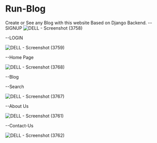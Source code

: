 # Run-Blog
Create or See any Blog with this website Based on Django Backend.
--SIGNUP
![DELL - Screenshot (3758)](https://user-images.githubusercontent.com/47920126/112746998-3760ea80-8fd0-11eb-843b-835ee458613c.png)

--LOGIN


![DELL - Screenshot (3759)](https://user-images.githubusercontent.com/47920126/112747037-7abb5900-8fd0-11eb-8438-790c44de8203.png)


--Home Page

![DELL - Screenshot (3768)](https://user-images.githubusercontent.com/47920126/112747096-c968f300-8fd0-11eb-9335-855e4a4dacf9.png)


--Blog



--Search


![DELL - Screenshot (3767)](https://user-images.githubusercontent.com/47920126/112747205-6deb3500-8fd1-11eb-94f0-65f7f0ff0948.png)

--About Us


![DELL - Screenshot (3761)](https://user-images.githubusercontent.com/47920126/112747259-c4f10a00-8fd1-11eb-92c2-f2c6d8c5a683.png)





--Contact-Us

![DELL - Screenshot (3762)](https://user-images.githubusercontent.com/47920126/112747269-ddf9bb00-8fd1-11eb-8ae3-309851f65bd7.png)





